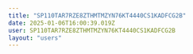 ```yaml
---
title: "SP110TAR7RZE8ZTHMTMZYN76KT4440CS1KADFCG2B"
date: 2025-01-06T16:00:39.019Z
user: SP110TAR7RZE8ZTHMTMZYN76KT4440CS1KADFCG2B
layout: "users"
---
```

    